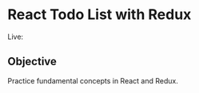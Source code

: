 # React Todo List with Redux

Live:

## Objective

Practice fundamental concepts in React and Redux.
